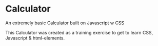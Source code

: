 # Calculator
 An extremely basic Calculator built on Javascript w CSS

This Calculator was created as a training exercise to get to learn CSS, Javascript & html-elements.

